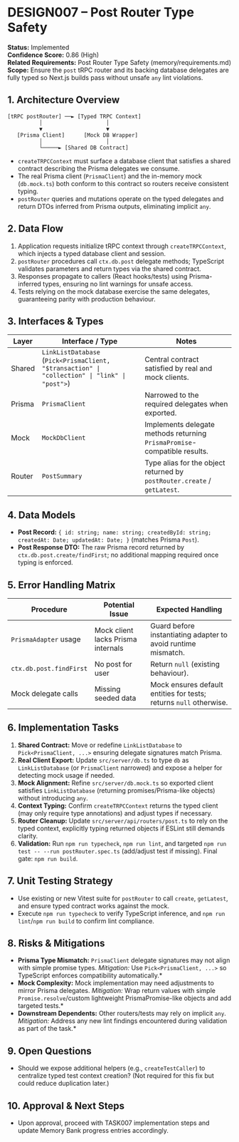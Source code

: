 # DESIGN007 – Post Router Type Safety

**Status:** Implemented  
**Confidence Score:** 0.86 (High)  
**Related Requirements:** Post Router Type Safety (memory/requirements.md)  
**Scope:** Ensure the `post` tRPC router and its backing database delegates are fully typed so Next.js builds pass without unsafe `any` lint violations.

## 1. Architecture Overview

```text
[tRPC postRouter] ──► [Typed TRPC Context]
          │                    │
          ▼                    ▼
   [Prisma Client]      [Mock DB Wrapper]
          │                    │
          └─────► [Shared DB Contract]
```

- `createTRPCContext` must surface a database client that satisfies a shared contract describing the Prisma delegates we consume.
- The real Prisma client (`PrismaClient`) and the in-memory mock (`db.mock.ts`) both conform to this contract so routers receive consistent typing.
- `postRouter` queries and mutations operate on the typed delegates and return DTOs inferred from Prisma outputs, eliminating implicit `any`.

## 2. Data Flow

1. Application requests initialize tRPC context through `createTRPCContext`, which injects a typed database client and session.
2. `postRouter` procedures call `ctx.db.post` delegate methods; TypeScript validates parameters and return types via the shared contract.
3. Responses propagate to callers (React hooks/tests) using Prisma-inferred types, ensuring no lint warnings for unsafe access.
4. Tests relying on the mock database exercise the same delegates, guaranteeing parity with production behaviour.

## 3. Interfaces & Types

| Layer | Interface / Type | Notes |
| --- | --- | --- |
| Shared | `LinkListDatabase` (`Pick<PrismaClient, "$transaction" \| "collection" \| "link" \| "post">`) | Central contract satisfied by real and mock clients. |
| Prisma | `PrismaClient` | Narrowed to the required delegates when exported. |
| Mock | `MockDbClient` | Implements delegate methods returning `PrismaPromise`-compatible results. |
| Router | `PostSummary` | Type alias for the object returned by `postRouter.create` / `getLatest`. |

## 4. Data Models

- **Post Record:** `{ id: string; name: string; createdById: string; createdAt: Date; updatedAt: Date; }` (matches Prisma `Post`).
- **Post Response DTO:** The raw Prisma record returned by `ctx.db.post.create/findFirst`; no additional mapping required once typing is enforced.

## 5. Error Handling Matrix

| Procedure | Potential Issue | Expected Handling |
| --- | --- | --- |
| `PrismaAdapter` usage | Mock client lacks Prisma internals | Guard before instantiating adapter to avoid runtime mismatch. |
| `ctx.db.post.findFirst` | No post for user | Return `null` (existing behaviour). |
| Mock delegate calls | Missing seeded data | Mock ensures default entities for tests; returns `null` otherwise. |

## 6. Implementation Tasks

1. **Shared Contract:** Move or redefine `LinkListDatabase` to `Pick<PrismaClient, ...>` ensuring delegate signatures match Prisma.
2. **Real Client Export:** Update `src/server/db.ts` to type `db` as `LinkListDatabase` (or `PrismaClient` narrowed) and expose a helper for detecting mock usage if needed.
3. **Mock Alignment:** Refine `src/server/db.mock.ts` so exported client satisfies `LinkListDatabase` (returning promises/Prisma-like objects) without introducing `any`.
4. **Context Typing:** Confirm `createTRPCContext` returns the typed client (may only require type annotations) and adjust types if necessary.
5. **Router Cleanup:** Update `src/server/api/routers/post.ts` to rely on the typed context, explicitly typing returned objects if ESLint still demands clarity.
6. **Validation:** Run `npm run typecheck`, `npm run lint`, and targeted `npm run test -- --run postRouter.spec.ts` (add/adjust test if missing). Final gate: `npm run build`.

## 7. Unit Testing Strategy

- Use existing or new Vitest suite for `postRouter` to call `create`, `getLatest`, and ensure typed contract works against the mock.
- Execute `npm run typecheck` to verify TypeScript inference, and `npm run lint`/`npm run build` to confirm lint compliance.

## 8. Risks & Mitigations

- **Prisma Type Mismatch:** `PrismaClient` delegate signatures may not align with simple promise types. *Mitigation:* Use `Pick<PrismaClient, ...>` so TypeScript enforces compatibility automatically.*
- **Mock Complexity:** Mock implementation may need adjustments to mirror Prisma delegates. *Mitigation:* Wrap return values with simple `Promise.resolve`/custom lightweight PrismaPromise-like objects and add targeted tests.*
- **Downstream Dependents:** Other routers/tests may rely on implicit `any`. *Mitigation:* Address any new lint findings encountered during validation as part of the task.*

## 9. Open Questions

- Should we expose additional helpers (e.g., `createTestCaller`) to centralize typed test context creation? (Not required for this fix but could reduce duplication later.)

## 10. Approval & Next Steps

- Upon approval, proceed with TASK007 implementation steps and update Memory Bank progress entries accordingly.
